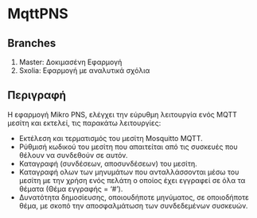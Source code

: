 # MqttPNS #
## Branches ##
1. Master: Δοκιμασένη Εφαρμογή
2. Sxolia: Εφαρμογή με αναλυτικά σχόλια
## Περιγραφή ##
Η εφαρμογή Mikro PNS, ελέγχει την εύρυθμη λειτουργία ενός MQTT μεσίτη και εκτελεί, τις παρακάτω λειτουργίες:
* Εκτέλεση και τερματισμός του μεσίτη Mosquitto MQTT.
* Ρύθμισή κωδικού του μεσίτη που απαιτείται από τις συσκευές που θέλουν να συνδεθούν σε αυτόν.
* Καταγραφή  (συνδέσεων, αποσυνδέσεων) του μεσίτη.
* Καταγραφή ολων των μηνυμάτων  που ανταλλάσσονται μέσω του μεσίτη με την χρήση ενός πελάτη ο οποίος έχει εγγραφεί σε όλα τα θέματα (Θέμα εγγραφής = ‘#’).
* Δυνατότητα δημοσίευσης, οποιουδήποτε μηνύματος, σε οποιοδήποτε θέμα, με σκοπό την αποσφαλμάτωση των συνδεδεμένων συσκευών.
